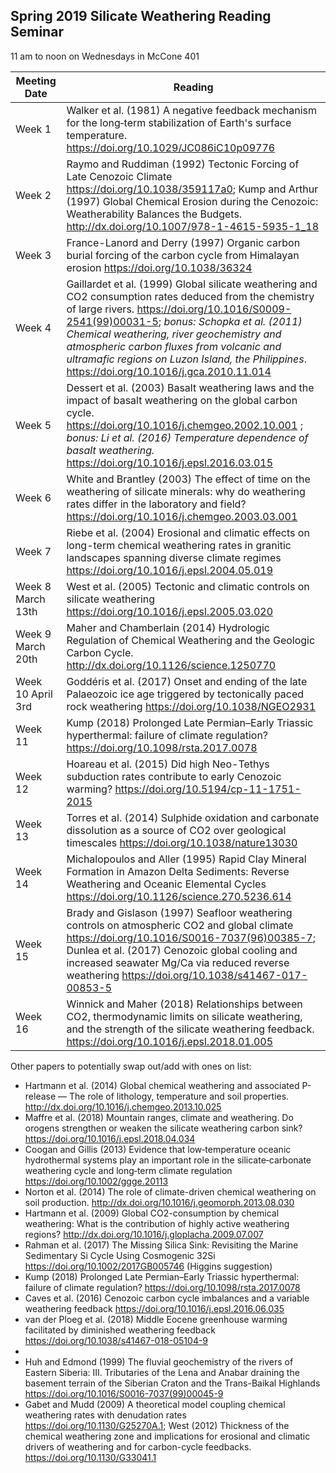 ## Spring 2019 Silicate Weathering Reading Seminar

11 am to noon on Wednesdays in McCone 401 

| Meeting Date | Reading |
|--------------|--------------|
|Week 1| Walker et al. (1981) A negative feedback mechanism for the long‐term stabilization of Earth's surface temperature. https://doi.org/10.1029/JC086iC10p09776|
|Week 2| Raymo and Ruddiman (1992) Tectonic Forcing of Late Cenozoic Climate https://doi.org/10.1038/359117a0; Kump and Arthur (1997) Global Chemical Erosion during the Cenozoic: Weatherability Balances the Budgets. http://dx.doi.org/10.1007/978-1-4615-5935-1_18|
|Week 3| France-Lanord and Derry (1997) Organic carbon burial forcing of the carbon cycle from Himalayan erosion https://doi.org/10.1038/36324|
|Week 4| Gaillardet et al. (1999) Global silicate weathering and CO2 consumption rates deduced from the chemistry of large rivers. https://doi.org/10.1016/S0009-2541(99)00031-5; *bonus: Schopka et al. (2011) Chemical weathering, river geochemistry and atmospheric carbon fluxes from volcanic and ultramafic regions on Luzon Island, the Philippines*. https://doi.org/10.1016/j.gca.2010.11.014|
|Week 5| Dessert et al. (2003) Basalt weathering laws and the impact of basalt weathering on the global carbon cycle. https://doi.org/10.1016/j.chemgeo.2002.10.001 ; *bonus: Li et al. (2016) Temperature dependence of basalt weathering.* https://doi.org/10.1016/j.epsl.2016.03.015|
|Week 6| White and Brantley (2003) The effect of time on the weathering of silicate minerals: why do weathering rates differ in the laboratory and field? https://doi.org/10.1016/j.chemgeo.2003.03.001|
|Week 7| Riebe et al. (2004) Erosional and climatic effects on long-term chemical weathering rates in granitic landscapes spanning diverse climate regimes https://doi.org/10.1016/j.epsl.2004.05.019|
|Week 8 March 13th| West et al. (2005) Tectonic and climatic controls on silicate weathering https://doi.org/10.1016/j.epsl.2005.03.020 |
|Week 9 March 20th| Maher and Chamberlain (2014) Hydrologic Regulation of Chemical Weathering and the Geologic Carbon Cycle. http://dx.doi.org/10.1126/science.1250770 |
|Week 10 April 3rd| Goddéris et al. (2017) Onset and ending of the late Palaeozoic ice age triggered by tectonically paced rock weathering https://doi.org/10.1038/NGEO2931 |
|Week 11| Kump (2018) Prolonged Late Permian–Early Triassic hyperthermal: failure of climate regulation? https://doi.org/10.1098/rsta.2017.0078 |
|Week 12| Hoareau et al. (2015) Did high Neo-Tethys subduction rates contribute to early Cenozoic warming? https://doi.org/10.5194/cp-11-1751-2015 |
|Week 13| Torres et al. (2014) Sulphide oxidation and carbonate dissolution as a source of CO2 over geological timescales https://doi.org/10.1038/nature13030 |
|Week 14| Michalopoulos and Aller (1995) Rapid Clay Mineral Formation in Amazon Delta Sediments: Reverse Weathering and Oceanic Elemental Cycles https://doi.org/10.1126/science.270.5236.614|
|Week 15| Brady and Gislason (1997) Seafloor weathering controls on atmospheric CO2 and global climate https://doi.org/10.1016/S0016-7037(96)00385-7; Dunlea et al. (2017) Cenozoic global cooling and increased seawater Mg/Ca via reduced reverse weathering https://doi.org/10.1038/s41467-017-00853-5|
|Week 16| Winnick and Maher (2018) Relationships between CO2, thermodynamic limits on silicate weathering, and the strength of the silicate weathering feedback. https://doi.org/10.1016/j.epsl.2018.01.005 |

Other papers to potentially swap out/add with ones on list:
- Hartmann et al. (2014) Global chemical weathering and associated P-release — The role of lithology, temperature and soil properties. http://dx.doi.org/10.1016/j.chemgeo.2013.10.025
- Maffre et al. (2018) Mountain ranges, climate and weathering. Do orogens strengthen or weaken the silicate weathering carbon sink? https://doi.org/10.1016/j.epsl.2018.04.034
- Coogan and Gillis (2013) Evidence that low‐temperature oceanic hydrothermal systems play an important role in the silicate‐carbonate weathering cycle and long‐term climate regulation https://doi.org/10.1002/ggge.20113 
- Norton et al. (2014) The role of climate-driven chemical weathering on soil production. http://dx.doi.org/10.1016/j.geomorph.2013.08.030
- Hartmann et al. (2009) Global CO2-consumption by chemical weathering: What is the contribution of highly active weathering regions? http://dx.doi.org/10.1016/j.gloplacha.2009.07.007
- Rahman et al. (2017) The Missing Silica Sink: Revisiting the Marine Sedimentary Si Cycle Using Cosmogenic 32Si https://doi.org/10.1002/2017GB005746 (Higgins suggestion)
- Kump (2018) Prolonged Late Permian–Early Triassic hyperthermal: failure of climate regulation? https://doi.org/10.1098/rsta.2017.0078
- Caves et al. (2016) Cenozoic carbon cycle imbalances and a variable weathering feedback https://doi.org/10.1016/j.epsl.2016.06.035
- van der Ploeg et al. (2018) Middle Eocene greenhouse warming facilitated by diminished weathering feedback https://doi.org/10.1038/s41467-018-05104-9 
- 
- Huh and Edmond (1999) The fluvial geochemistry of the rivers of Eastern Siberia: III. Tributaries of the Lena and Anabar draining the basement terrain of the Siberian Craton and the Trans-Baikal Highlands https://doi.org/10.1016/S0016-7037(99)00045-9
- Gabet and Mudd (2009) A theoretical model coupling chemical weathering rates with denudation rates https://doi.org/10.1130/G25270A.1; West (2012) Thickness of the chemical weathering zone and implications for erosional and climatic drivers of weathering and for carbon-cycle feedbacks. https://doi.org/10.1130/G33041.1 
